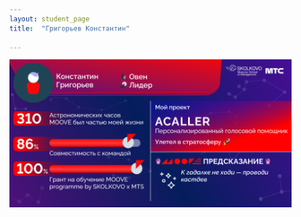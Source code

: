 ```yaml
---
layout: student_page
title:  "Григорьев Константин"

---
```

<img class="img-fluid" src="/img/posts/Григорьев Константин.png" alt="moove-1">
